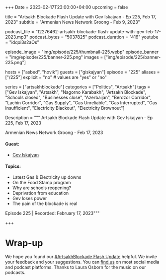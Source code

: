 +++
Date = 2023-02-17T23:00:00+04:00
upcoming = false 

title = "Artsakh Blockade Flash Update with Gev Iskajyan - Ep 225, Feb 17, 2023"
subtitle = "Armenian News Network Groong - Feb 9, 2023"

podcast_file = "12276462-artsakh-blockade-flash-update-with-gev-feb-17-2023.mp3"
podcast_bytes = "5037825"
podcast_duration = "416"
youtube = "idqoi3s2aOs"

episode_image = "img/episode/225/thumbnail-225.webp"
episode_banner = "img/episode/225/banner-225.png"
images = ["img/episode/225/banner-225.png"]

hosts = ["asbed", "hovik"]
guests = ["giskajyan"]
episode = "225"
aliases = ["/225"]
explicit = "no" # values are "yes" or "no"


series = ["artsakhblockade"]
categories = ["Politics", "Artsakh"]
tags = ["Gev Iskajyan", "Artsakh", "Nagorno Karabakh", "Artsakh Blockade", "Schools closed", "Businesses close", "Azerbaijan", "Berdzor Corridor", "Lachin Corridor", "Gas Supply", "Gas Unreliable", "Gas Interrupted", "Gas Insufficient", "Electricity Blackout", "Electricity Brownout"]

Description = """
Artsakh Blockade Flash Update with Gev Iskajyan - Ep 225, Feb 17, 2023

Armenian News Network Groong - Feb 17, 2023

#### Guest: 
* [Gev Iskajyan](/guest/giskajyan)

#### Topics:
* Latest Gas & Electricity up downs
* On the Food Stamp program
* Why are schools reopening?
* Deprivation from education
* Gev loses power
* The pain of the blockade is real

Episode 225 | Recorded: February 17, 2023"""

+++

# Wrap-up

We hope you found our [#ArtsakhBlockade Flash Update](https://podcasts.groong.org/) helpful. We invite your feedback and your suggestions. You can [find us](https://linktr.ee/groong) on most social media and podcast platforms. Thanks to Laura Osborn for the music on our podcasts.
